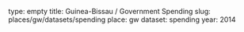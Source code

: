 type: empty
title: Guinea-Bissau / Government Spending
slug: places/gw/datasets/spending
place: gw
dataset: spending
year: 2014
